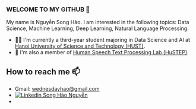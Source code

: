 ### WELCOME TO MY GITHUB 👋
My name is Nguyễn Song Hào. I am interested in the following topics: Data Science, Machine Learning, Deep Learning, Natural Language Processing.
- 👨‍🎓 I'm currently a third-year student majoring in Data Science and AI at [Hanoi University of Science and Technology (HUST)](https://hust.edu.vn/).  
- 🔭 I'm also a member of [Human Speech Text Processing Lab (HuSTEP)](https://github.com/HuSTeP-Human-Speech-Text-Processing-Lab).

## How to reach me 📫
- Gmail: wednesdayhao@gmail.com  
- [![Linkedin](https://i.stack.imgur.com/gVE0j.png) Song Hào Nguyễn](https://www.linkedin.com/in/song-h%C3%A0o-nguy%E1%BB%85n-462b4a229/)
- 

<!--
**shao2011/shao2011** is a ✨ _special_ ✨ repository because its `README.md` (this file) appears on your GitHub profile.

Here are some ideas to get you started:

- 🔭 I’m currently working on ...
- 🌱 I’m currently learning ...
- 👯 I’m looking to collaborate on ...
- 🤔 I’m looking for help with ...
- 💬 Ask me about ...
- 📫 How to reach me: ...
- 😄 Pronouns: ...
- ⚡ Fun fact: ...
-->
